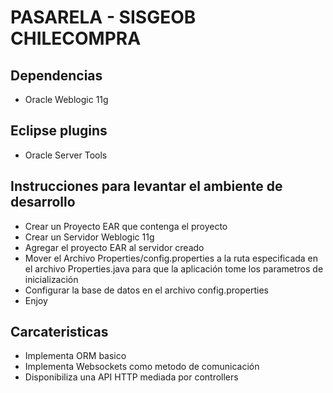 # PASARELA - SISGEOB CHILECOMPRA

## Dependencias

- Oracle Weblogic 11g

## Eclipse plugins

- Oracle Server Tools

## Instrucciones para levantar el ambiente de desarrollo

- Crear un Proyecto EAR que contenga el proyecto
- Crear un Servidor Weblogic 11g
- Agregar el proyecto EAR al servidor creado
- Mover el Archivo Properties/config.properties a la ruta especificada en el archivo Properties.java para que la aplicación tome los parametros de inicialización
- Configurar la base de datos en el archivo config.properties
- Enjoy

## Carcateristicas

- Implementa ORM basico
- Implementa Websockets como metodo de comunicación
- Disponibiliza una API HTTP mediada por controllers
